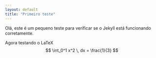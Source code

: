 ```yaml
---
layout: default
title: "Primeiro teste"
---
```

Olá, este é um pequeno teste para verificar se o Jekyll está funcionando corretamente.

Agora testando o LaTeX
$$
\int_0^1 x^2 \, dx = \frac{1}{3}
$$
